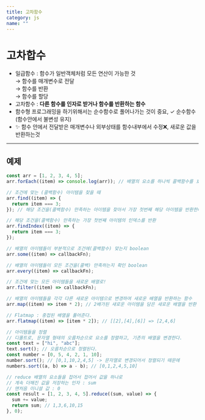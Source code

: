 ```yaml
---
title: 고차함수
category: js
name: ""
---
```


# 고차합수

- 일급함수 : 함수가 일반객체처럼 모든 연산이 가능한 것  
  → 함수를 매개변수로 전달  
  → 함수를 반환  
  → 함수를 할당
- 고차함수 : **다른 함수를 인자로 받거나 함수를 반환하는 함수**
- 함수형 프로그래밍을 하기위해서는 순수함수로 풀어나가는 것이 중요, ✓ 순수함수(함수안에서 불변성 유지)
- ✨ 함수 안에서 전달받은 매개변수나 외부상태를 함수내부에서 수정❌, 새로운 값을 반환하는것

---

## 예제

```javascript
const arr = [1, 2, 3, 4, 5];
arr.forEach((item) => console.log(arr)); // 배열의 요소를 하나씩 콜백함수를 호출한다.

// 조건에 맞는 (콜백함수) 아이템을 찾을 때
arr.find((item) => {
  return item === 3;
}); // 해당 조건을(콜백함수) 만족하는 아이템을 찾아서 가장 첫번째 해당 아이템을 반환한다.

// 해당 조건을(콜백함수) 만족하는 가장 첫번째 아이템의 인덱스를 반환
arr.findIndex((item) => {
  return item === 3;
});

// 배열의 아이템들이 부분적으로 조건에(콜백함수) 맞는지 boolean
arr.some((item) => callbackFn);

// 배열의 아이템들이 모든 조건을(콜백) 만족하는지 확인 boolean
arr.every((item) => callbackFn);

// 조건에 맞는 모든 아이템들을 새로운 배열로!
arr.filter((item) => callbackFn);

// 배열의 아이템들을 각각 다른 새로운 아이템으로 변경하여 새로운 배열을 반환하는 함수
arr.map((item) => item * 2); // 2배가된 새로운 아이템을 담은 새로운 배열을 반환

// Flatmap : 중접된 배열을 풀어준다.
arr.flatmap((item) => [item * 2]); // [[2],[4],[6]] => [2,4,6]

// 아이템들을 정렬
// 디폴트로, 문자열 형태의 오름차순으로 요소를 정렬하고, 기존의 배열을 변경한다.
const text = ["hi", "abc"];
text.sort(); // 오름차순으로 정렬된다.
const number = [0, 5, 4, 2, 1, 10];
number.sort(); // [0,1,10,2,4,5] -> 문자열로 변경되어서 정렬되기 때문에
numbers.sort((a, b) => a - b); // [0,1,2,4,5,10]

// reduce 배열의 요소들을 접어서 접어서 값을 하나로
// 계속 더해진 값을 저장하는 인자 : sum
// 맨처음 이니셜 값 : 0
const result = [1, 2, 3, 4, 5].reduce((sum, value) => {
  sum += value;
  return sum; // 1,3,6,10,15
}, 0);
```
